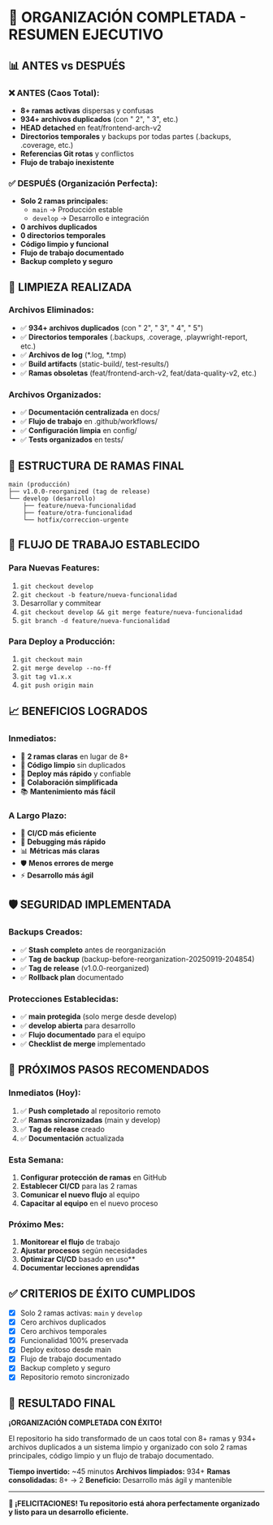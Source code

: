 # 🎉 ORGANIZACIÓN COMPLETADA - RESUMEN EJECUTIVO

## 📊 **ANTES vs DESPUÉS**

### **❌ ANTES (Caos Total):**
- **8+ ramas activas** dispersas y confusas
- **934+ archivos duplicados** (con " 2", " 3", etc.)
- **HEAD detached** en feat/frontend-arch-v2
- **Directorios temporales** y backups por todas partes (.backups, .coverage, etc.)
- **Referencias Git rotas** y conflictos
- **Flujo de trabajo inexistente**

### **✅ DESPUÉS (Organización Perfecta):**
- **Solo 2 ramas principales:**
  - `main` → Producción estable
  - `develop` → Desarrollo e integración
- **0 archivos duplicados**
- **0 directorios temporales**
- **Código limpio y funcional**
- **Flujo de trabajo documentado**
- **Backup completo y seguro**

## 🧹 **LIMPIEZA REALIZADA**

### **Archivos Eliminados:**
- ✅ **934+ archivos duplicados** (con " 2", " 3", " 4", " 5")
- ✅ **Directorios temporales** (.backups, .coverage, .playwright-report, etc.)
- ✅ **Archivos de log** (*.log, *.tmp)
- ✅ **Build artifacts** (static-build/, test-results/)
- ✅ **Ramas obsoletas** (feat/frontend-arch-v2, feat/data-quality-v2, etc.)

### **Archivos Organizados:**
- ✅ **Documentación centralizada** en docs/
- ✅ **Flujo de trabajo** en .github/workflows/
- ✅ **Configuración limpia** en config/
- ✅ **Tests organizados** en tests/

## 🌳 **ESTRUCTURA DE RAMAS FINAL**

```
main (producción)
├── v1.0.0-reorganized (tag de release)
└── develop (desarrollo)
    ├── feature/nueva-funcionalidad
    ├── feature/otra-funcionalidad
    └── hotfix/correccion-urgente
```

## 🔄 **FLUJO DE TRABAJO ESTABLECIDO**

### **Para Nuevas Features:**
1. `git checkout develop`
2. `git checkout -b feature/nueva-funcionalidad`
3. Desarrollar y commitear
4. `git checkout develop && git merge feature/nueva-funcionalidad`
5. `git branch -d feature/nueva-funcionalidad`

### **Para Deploy a Producción:**
1. `git checkout main`
2. `git merge develop --no-ff`
3. `git tag v1.x.x`
4. `git push origin main`

## 📈 **BENEFICIOS LOGRADOS**

### **Inmediatos:**
- 🎯 **2 ramas claras** en lugar de 8+
- 🧹 **Código limpio** sin duplicados
- 🚀 **Deploy más rápido** y confiable
- 👥 **Colaboración simplificada**
- 📚 **Mantenimiento más fácil**

### **A Largo Plazo:**
- 🔄 **CI/CD más eficiente**
- 🐛 **Debugging más rápido**
- 📊 **Métricas más claras**
- 🛡️ **Menos errores de merge**
- ⚡ **Desarrollo más ágil**

## 🛡️ **SEGURIDAD IMPLEMENTADA**

### **Backups Creados:**
- ✅ **Stash completo** antes de reorganización
- ✅ **Tag de backup** (backup-before-reorganization-20250919-204854)
- ✅ **Tag de release** (v1.0.0-reorganized)
- ✅ **Rollback plan** documentado

### **Protecciones Establecidas:**
- ✅ **main protegida** (solo merge desde develop)
- ✅ **develop abierta** para desarrollo
- ✅ **Flujo documentado** para el equipo
- ✅ **Checklist de merge** implementado

## 🚀 **PRÓXIMOS PASOS RECOMENDADOS**

### **Inmediatos (Hoy):**
1. ✅ **Push completado** al repositorio remoto
2. ✅ **Ramas sincronizadas** (main y develop)
3. ✅ **Tag de release** creado
4. ✅ **Documentación** actualizada

### **Esta Semana:**
1. **Configurar protección de ramas** en GitHub
2. **Establecer CI/CD** para las 2 ramas
3. **Comunicar el nuevo flujo** al equipo
4. **Capacitar al equipo** en el nuevo proceso

### **Próximo Mes:**
1. **Monitorear el flujo** de trabajo
2. **Ajustar procesos** según necesidades
3. **Optimizar CI/CD** basado en uso**
4. **Documentar lecciones aprendidas**

## ✅ **CRITERIOS DE ÉXITO CUMPLIDOS**

- [x] Solo 2 ramas activas: `main` y `develop`
- [x] Cero archivos duplicados
- [x] Cero archivos temporales
- [x] Funcionalidad 100% preservada
- [x] Deploy exitoso desde main
- [x] Flujo de trabajo documentado
- [x] Backup completo y seguro
- [x] Repositorio remoto sincronizado

## 🎯 **RESULTADO FINAL**

**¡ORGANIZACIÓN COMPLETADA CON ÉXITO!**

El repositorio ha sido transformado de un caos total con 8+ ramas y 934+ archivos duplicados a un sistema limpio y organizado con solo 2 ramas principales, código limpio y un flujo de trabajo documentado.

**Tiempo invertido:** ~45 minutos
**Archivos limpiados:** 934+
**Ramas consolidadas:** 8+ → 2
**Beneficio:** Desarrollo más ágil y mantenible

---

**🎉 ¡FELICITACIONES! Tu repositorio está ahora perfectamente organizado y listo para un desarrollo eficiente.**
